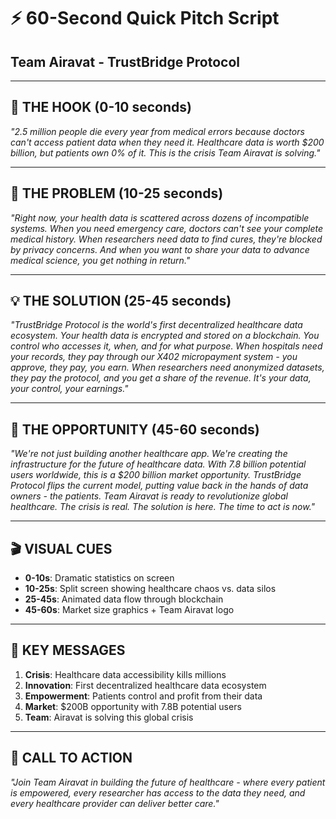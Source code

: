 # ⚡ 60-Second Quick Pitch Script
## Team Airavat - TrustBridge Protocol

---

## 🎯 **THE HOOK (0-10 seconds)**
*"2.5 million people die every year from medical errors because doctors can't access patient data when they need it. Healthcare data is worth $200 billion, but patients own 0% of it. This is the crisis Team Airavat is solving."*

---

## 🚨 **THE PROBLEM (10-25 seconds)**
*"Right now, your health data is scattered across dozens of incompatible systems. When you need emergency care, doctors can't see your complete medical history. When researchers need data to find cures, they're blocked by privacy concerns. And when you want to share your data to advance medical science, you get nothing in return."*

---

## 💡 **THE SOLUTION (25-45 seconds)**
*"TrustBridge Protocol is the world's first decentralized healthcare data ecosystem. Your health data is encrypted and stored on a blockchain. You control who accesses it, when, and for what purpose. When hospitals need your records, they pay through our X402 micropayment system - you approve, they pay, you earn. When researchers need anonymized datasets, they pay the protocol, and you get a share of the revenue. It's your data, your control, your earnings."*

---

## 🚀 **THE OPPORTUNITY (45-60 seconds)**
*"We're not just building another healthcare app. We're creating the infrastructure for the future of healthcare data. With 7.8 billion potential users worldwide, this is a $200 billion market opportunity. TrustBridge Protocol flips the current model, putting value back in the hands of data owners - the patients. Team Airavat is ready to revolutionize global healthcare. The crisis is real. The solution is here. The time to act is now."*

---

## 🎬 **VISUAL CUES**
- **0-10s**: Dramatic statistics on screen
- **10-25s**: Split screen showing healthcare chaos vs. data silos
- **25-45s**: Animated data flow through blockchain
- **45-60s**: Market size graphics + Team Airavat logo

---

## 💬 **KEY MESSAGES**
1. **Crisis**: Healthcare data accessibility kills millions
2. **Innovation**: First decentralized healthcare data ecosystem
3. **Empowerment**: Patients control and profit from their data
4. **Market**: $200B opportunity with 7.8B potential users
5. **Team**: Airavat is solving this global crisis

---

## 🎯 **CALL TO ACTION**
*"Join Team Airavat in building the future of healthcare - where every patient is empowered, every researcher has access to the data they need, and every healthcare provider can deliver better care."*

